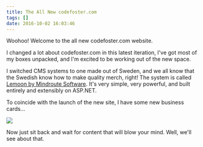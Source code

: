 ```yaml
---
title: The All New codefoster.com
tags: []
date: 2016-10-02 16:03:46
---
```


Woohoo! Welcome to the all new codefoster.com website.

I changed a lot about codefoster.com in this latest iteration, I&#39;ve got most of my boxes unpacked, and I&#39;m excited to be working out of the new space.

I switched CMS systems to one made out of Sweden, and we all know that the Swedish know how to make quality merch, right! The system is called [Lemoon by Mindroute Software](http://www.lemoon.com). It&#39;s very simple, very powerful, and built entirely and extensibly on ASP.NET.

To coincide with the launch of the new site, I have some new business cards...

![](http://codefoster.blob.core.windows.net/site/image/892ab2793dbd41768b0d31533179175c/newblog_01_1.png)

Now just sit back and wait for content that will blow your mind. Well, we&#39;ll see about that.